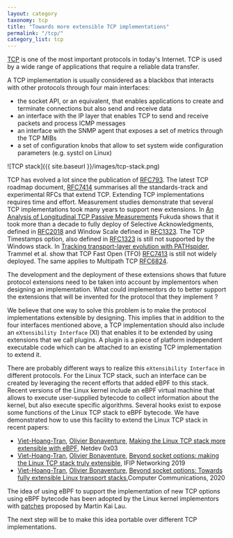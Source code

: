 ```yaml
---
layout: category
taxonomy: tcp
title: "Towards more extensible TCP implementations"
permalink: "/tcp/"
category_list: tcp
---
```


[TCP](https://tools.ietf.org/html/rfc793) is one of the most important
protocols in today's Internet. TCP is used by a wide range of
applications that require a reliable data transfer.

A TCP implementation is usually considered as a blackbox that
interacts with other protocols through four main interfaces:

 - the socket API, or an equivalent, that enables applications to
 create and terminate connections but also send and receive data
 - an interface with the IP layer that enables TCP to send and receive
 packets and process ICMP messages
 - an interface with the SNMP agent that exposes a set of metrics
 through the TCP MIBs
 - a set of configuration knobs that allow to set system wide
 configuration parameters (e.g. systcl on Linux)


![TCP stack]({{ site.baseurl }}/images/tcp-stack.png)

TCP has evolved a lot since the publication of
[RFC793](https://tools.ietf.org/html/rfc793). The latest TCP roadmap
document, [RFC7414](https://tools.ietf.org/html/rfc7414) summarises
all the standards-track and experimental RFCs that extend
TCP. Extending TCP implementations requires time and
effort. Measurement studies demonstrate that several TCP
implementations took many years to support new extensions.
In
[An Analysis of Longitudinal TCP Passive Measurements](https://link.springer.com/chapter/10.1007/978-3-642-20305-3_3
) Fukuda shows that it took more than a decade to fully deploy of
Selective Acknowledgments, defined in
[RFC2018](https://tools.ietf.org/html/rfc2018) and Window Scale
defined in [RFC1323](https://tools.ietf.org/html/rfc1323). The
TCP Timestamps option, also defined in
[RFC1323](https://tools.ietf.org/html/rfc1323) is still not supported
by the Windows stack. In
[Tracking transport-layer evolution with PATHspider](https://irtf.org/anrw/2017/anrw17-final16.pdf),
Trammel et al. show that TCP Fast Open (TFO)
[RFC7413](https://tools.ietf.org/html/rfc7413) is still not widely
deployed. The same applies to Multipath TCP
[RFC6824](https://tools.ietf.org/html/rfc6824).

The development and the deployment of these extensions shows that
future protocol extensions need to be taken into account by
implementors when designing an implementation. What could implementors
do to better support the extensions that will be invented for the
protocol that they implement ?

We believe that one way to solve this problem is to make the protocol
implementations extensible by designing. This implies that in addition
to the four interfaces mentioned above, a TCP implementation should
also include an `eXtensibility Interface` (XI) that enables it to be
extended by using extensions that we call plugins. A plugin is a piece
of platform independent executable code which can be attached to an
existing TCP implementation to extend it.

There are probably different ways to realize this `eXtensibility
Interface` in different protocols. For the Linux TCP stack, such an
interface can be created by leveraging the recent efforts that added
eBPF to this stack. Recent versions of the Linux kernel include an
eBPF virtual machine that allows to execute user-supplied bytecode to
collect information about the kernel, but also execute specific
algorithms. Several hooks exist to expose some functions of the Linux
TCP stack to eBPF bytecode. We have demonstrated how
to use this facility to extend the Linux TCP stack in recent papers:

 - [Viet-Hoang-Tran](https://inl.info.ucl.ac.be/hoang.html), [Olivier Bonaventure](https://perso.uclouvain.be/olivier.bonaventure), [Making the Linux TCP stack more extensible with eBPF](https://inl.info.ucl.ac.be/system/files/tcp-ebpf.pdf),
   Netdev 0x03
 - [Viet-Hoang-Tran](https://inl.info.ucl.ac.be/hoang.html), [Olivier Bonaventure](https://perso.uclouvain.be/olivier.bonaventure), [Beyond socket options: making the Linux TCP stack truly extensible](https://inl.info.ucl.ac.be/system/files/paper-bpf.pdf),
   IFIP Networking 2019
 - [Viet-Hoang-Tran](https://inl.info.ucl.ac.be/hoang.html),
   [Olivier Bonaventure](https://perso.uclouvain.be/olivier.bonaventure),
   [Beyond socket options: Towards fully extensible Linux transport stacks](https://dial.uclouvain.be/pr/boreal/object/boreal%3A235010/datastream/PDF_01/view),Computer
   Communications, 2020

The idea of using eBPF to support the implementation of new TCP
   options using eBPF bytecode has been adopted by the Linux kernel
   implementors with
   [patches](https://lore.kernel.org/netdev/20200626175501.1459961-1-kafai@fb.com/)
   proposed by Martin Kai Lau.

The next step will be to make this idea portable over different TCP implementations.





